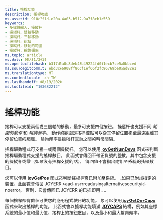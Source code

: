 ```yaml
---
title: 搖桿功能
description: 搖桿功能
ms.assetid: 910c7f1d-e20a-4a03-b512-9a7f8cb1e559
keywords:
- 多媒體輸入，操縱杆
- 操縱杆、雙軸移動
- 操縱杆，三軸移動
- 操縱杆，按鈕
- 操縱杆，移動的範圍
- 操縱杆，輪詢頻率
ms.topic: article
ms.date: 05/31/2018
ms.openlocfilehash: b317d5a0c8deb48b49224fd051ecb7ce5a0bbced
ms.sourcegitcommit: ebd3ce6908ff865f1ef66f2fc96769be0aad82e1
ms.translationtype: MT
ms.contentlocale: zh-TW
ms.lasthandoff: 08/19/2020
ms.locfileid: "103682212"
---
```

# <a name="joystick-capabilities"></a>搖桿功能

搖桿可以支援兩個或三個軸的移動，最多可支援四個按鈕。 操縱杆也支援不同 *範圍的動作* 和 *輪詢頻率*。 動作的範圍是搖桿控點可以從其停留位置移至最遠距離其停留位置的距離。 輪詢頻率是操縱杆查詢之間的時間間隔。

搖桿驅動程式可支援一或兩個操縱杆。 您可以使用 [**joyGetNumDevs**](/windows/win32/api/joystickapi/nf-joystickapi-joygetnumdevs) 函式來判斷搖桿驅動程式支援的搖桿數目。 此函式會傳回不帶正負號的整數，其中包含支援的操縱杆或零（如果沒有搖桿支援的話）。 傳回值不會指出附加至系統的搖桿數目。

您可以使用 [**joyGetPos**](/windows/win32/api/joystickapi/nf-joystickapi-joygetpos) 函式來判斷搖桿是否已附加至系統。 \_如果已附加指定的裝置，此函數會傳回 JOYERR >aad-userreadusingalternativesecurityid-noerror。 否則，它會傳回已 JOYERR 的已插即用 \_ 。

每個搖桿都有數個可供您的應用程式使用的功能。 您可以使用 [**joyGetDevCaps**](/windows/win32/api/joystickapi/nf-joystickapi-joygetdevcaps) 函式來取出搖桿的功能。 此函式會以搖桿功能填滿 [**JOYCAPS**](/windows/win32/api/joystickapi/ns-joystickapi-joycaps) 結構，例如其座標系統的最小值和最大值、搖桿上的按鈕數目，以及最小和最大輪詢頻率。

 

 